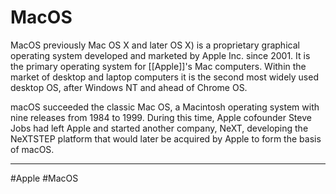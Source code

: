 # MacOS
MacOS previously Mac OS X and later OS X) is a proprietary graphical operating system developed and marketed by Apple Inc. since 2001. It is the primary operating system for [[Apple]]'s Mac computers. Within the market of desktop and laptop computers it is the second most widely used desktop OS, after Windows NT and ahead of Chrome OS.

macOS succeeded the classic Mac OS, a Macintosh operating system with nine releases from 1984 to 1999. During this time, Apple cofounder Steve Jobs had left Apple and started another company, NeXT, developing the NeXTSTEP platform that would later be acquired by Apple to form the basis of macOS.


---
#Apple #MacOS